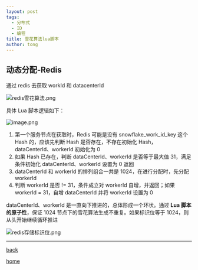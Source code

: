 ```yaml
---
layout: post
tags:
  - 分布式
  - ID
  - 编程
title: 雪花算法lua脚本
author: tong
---
```

## 动态分配-Redis

通过 redis 去获取 workId 和 datacenterId

![redis雪花算法.png](https://cdn.jsdelivr.net/gh/TongCodeSpace/picForBlog@master/dataredis%E9%9B%AA%E8%8A%B1%E7%AE%97%E6%B3%95.png)

具体 Lua 脚本逻辑如下：

![image.png](https://cdn.jsdelivr.net/gh/TongCodeSpace/picForBlog@master/data20230928113629.png)


1. 第一个服务节点在获取时，Redis 可能是没有 snowflake_work_id_key 这个 Hash 的，应该先判断 Hash 是否存在，不存在初始化 Hash，dataCenterId、workerId 初始化为 0
2. 如果 Hash 已存在，判断 dataCenterId、workerId 是否等于最大值 31，满足条件初始化 dataCenterId、workerId 设置为 0 返回
3. dataCenterId 和 workerId 的排列组合一共是 1024，在进行分配时，先分配 workerId
4. 判断 workerId 是否 != 31，条件成立对 workerId 自增，并返回；如果 workerId = 31，自增 dataCenterId 并将 workerId 设置为 0

dataCenterId、workerId 是一直向下推进的，总体形成一个环状。通过 **Lua 脚本的原子性**，保证 1024 节点下的雪花算法生成不重复。如果标识位等于 1024，则从头开始继续循环推进

![redis存储标识位.png](https://cdn.jsdelivr.net/gh/TongCodeSpace/picForBlog@master/dataredis%E5%AD%98%E5%82%A8%E6%A0%87%E8%AF%86%E4%BD%8D.png)


---

[back](雪花算法重复主键问题分析.md)

[home](../../../../index.md)